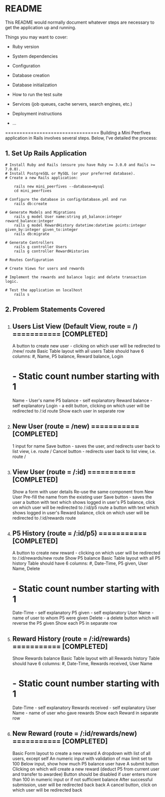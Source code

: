 # README

This README would normally document whatever steps are necessary to get the
application up and running.

Things you may want to cover:

* Ruby version

* System dependencies

* Configuration

* Database creation

* Database initialization

* How to run the test suite

* Services (job queues, cache servers, search engines, etc.)

* Deployment instructions

* ...

=================================
Building a Mini Peerfives application in Rails involves several steps. Below, I’ve detailed the process:

## 1. Set Up Rails Application
	# Install Ruby and Rails (ensure you have Ruby >= 3.0.0 and Rails >= 7.0.0).
	# Install PostgreSQL or MySQL (or your preferred database).
	# Create a new Rails application:
	
	 	rails new mini_peerfives --database=mysql
		cd mini_peerfives

	# Configure the database in config/database.yml and run
		rails db:create

	# Generate Models and Migrations
		rails g model User name:string p5_balance:integer reward_balance:integer
		rails g model RewardHistory datetime:datetime points:integer given_by:integer given_to:integer
		rails db:migrate

	# Generate Controllers
		rails g controller Users
		rails g controller RewardHistories

	# Routes Configuration

	# Create Views for users and rewards

	# Implement the rewards and balance logic and delete transaction logic.

	# Test the application on localhost
		rails s

## 2. Problem Statements Covered 

1. ## Users List View (Default View, route = /) =========== [COMPLETED]
	A button to create new user - clicking on which user will be redirected to /new/ route
	Basic Table layout with all users
	Table should have 6 columns: #, Name, P5 balance, Reward balance, Login
	# - Static count number starting with 1
	Name - User's name
	P5 balance - self explanatory
	Reward balance - self explanatory
	Login - a edit button, clicking on which user will be redirected to /:id route
	Show each user in separate row

2. ## New User (route = /new)  =========== [COMPLETED]
	1 input for name
	Save button - saves the user, and redirects user back to list view, i.e. route /
	Cancel button - redirects user back to list view, i.e. route /

3. ## View User (route = /:id)  =========== [COMPLETED]
	Show a form with user details
	Re-use the same component from New User
	Pre-fill the name from the existing user
	Save button - saves the user
	a button with text which shows logged in user's P5 balance, click on which user will be redirected to /:id/p5 route
	a button with text which shows logged in user's Reward balance, click on which user will be redirected to /:id/rewards route

4. ## P5 History (route = /:id/p5)  =========== [COMPLETED]
	A button to create new reward - clicking on which user will be redirected to /:id/rewards/new route
	Show P5 balance
	Basic Table layout with all P5 history
	Table should have 6 columns: #, Date-Time, P5 given, User Name, Delete
	# - Static count number starting with 1
	Date-Time - self explanatory
	P5 given - self explanatory
	User Name - name of user to whom P5 were given
	Delete - a delete button which will reverse the P5 given
	Show each P5 in separate row

5. ## Reward History (route = /:id/rewards)  =========== [COMPLETED]
	Show Rewards balance
	Basic Table layout with all Rewards history
	Table should have 6 columns: #, Date-Time, Rewards received, User Name
	# - Static count number starting with 1
	Date-Time - self explanatory
	Rewards received - self explanatory
	User Name - name of user who gave rewards
	Show each Reward in separate row

6. ## New Reward (route = /:id/rewards/new)  =========== [COMPLETED]
	Basic Form layout to create a new reward
	A dropdown with list of all users, except self
	An numeric input with validation of max limit set to 100
	Below input, show how much P5 balance user have
	A submit button
	Clicking on which will create a new reward (deduct P5 from current user and transfer to awardee)
	Button should be disabled if user enters more than 100 in numeric input or if not sufficient balance
	After successful submission, user will be redirected back back
	A cancel button, click on which user will be redirected back
